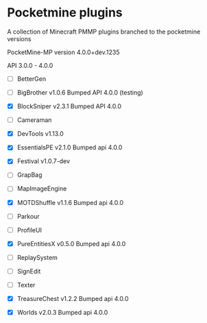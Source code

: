 # Pocketmine plugins
A collection of Minecraft PMMP plugins branched to the pocketmine versions

PocketMine-MP version 4.0.0+dev.1235

API 3.0.0 - 4.0.0 
- [ ] BetterGen
- [ ] BigBrother v1.0.6 Bumped API 4.0.0 (testing)
- [x] BlockSniper v2.3.1 Bumped API 4.0.0
- [ ] Cameraman
- [x] DevTools v1.13.0
- [x] EssentialsPE v2.1.0 Bumped api 4.0.0
- [x] Festival v1.0.7-dev
- [ ] GrapBag
- [ ] MapImageEngine
- [x] MOTDShuffle v1.1.6 Bumped api 4.0.0
- [ ] Parkour
- [ ] ProfileUI
- [x] PureEntitiesX v0.5.0 Bumped api 4.0.0
- [ ] ReplaySystem
- [ ] SignEdit
- [ ] Texter
- [x] TreasureChest v1.2.2 Bumped api 4.0.0
- [x] Worlds v2.0.3 Bumped api 4.0.0


